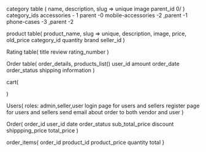 <!-- basic requirements for table -->

category table (
    name,
    description,
    slug => unique
    image
    parent_id 0/
)
category_ids
accessories - 1 parent -0
mobile-accessories -2 ,parent -1
phone-cases -3 ,parent -2


product table(
    product_name,
    slug => unique,
    description,
    image,
    price,
    old_price
    category_id
    quantity 
    brand
    seller_id
)

Rating table(
    title
    review
    rating_number
)

Order table(
    order_details,
    products_list()
    user_id
    amount
    order_date
    order_status
    shipping information
)

cart(

)

Users(
    roles:
    admin,seller,user
    login page for users and sellers
    register page for users and sellers
    send email about order to both vendor and user
)

Order(
    order_id
    user_id
    date
    order_status
    sub_total_price
    discount
    shippping_price
    total_price
)

order_items{
    order_id
    product_id
    product_price
    quantity
    total
}